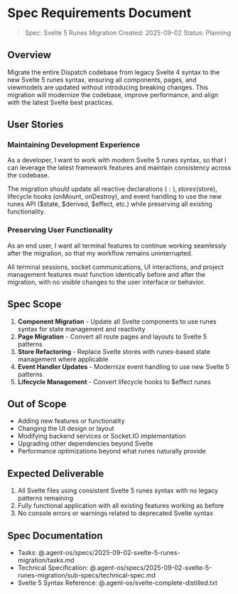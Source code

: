 # Spec Requirements Document

> Spec: Svelte 5 Runes Migration
> Created: 2025-09-02
> Status: Planning

## Overview

Migrate the entire Dispatch codebase from legacy Svelte 4 syntax to the new Svelte 5 runes syntax, ensuring all components, pages, and viewmodels are updated without introducing breaking changes. This migration will modernize the codebase, improve performance, and align with the latest Svelte best practices.

## User Stories

### Maintaining Development Experience

As a developer, I want to work with modern Svelte 5 runes syntax, so that I can leverage the latest framework features and maintain consistency across the codebase.

The migration should update all reactive declarations ($:), stores ($store), lifecycle hooks (onMount, onDestroy), and event handling to use the new runes API ($state, $derived, $effect, etc.) while preserving all existing functionality.

### Preserving User Functionality

As an end user, I want all terminal features to continue working seamlessly after the migration, so that my workflow remains uninterrupted.

All terminal sessions, socket communications, UI interactions, and project management features must function identically before and after the migration, with no visible changes to the user interface or behavior.

## Spec Scope

1. **Component Migration** - Update all Svelte components to use runes syntax for state management and reactivity
2. **Page Migration** - Convert all route pages and layouts to Svelte 5 patterns
3. **Store Refactoring** - Replace Svelte stores with runes-based state management where applicable
4. **Event Handler Updates** - Modernize event handling to use new Svelte 5 patterns
5. **Lifecycle Management** - Convert lifecycle hooks to $effect runes

## Out of Scope

- Adding new features or functionality
- Changing the UI design or layout
- Modifying backend services or Socket.IO implementation
- Upgrading other dependencies beyond Svelte
- Performance optimizations beyond what runes naturally provide

## Expected Deliverable

1. All Svelte files using consistent Svelte 5 runes syntax with no legacy patterns remaining
2. Fully functional application with all existing features working as before
3. No console errors or warnings related to deprecated Svelte syntax

## Spec Documentation

- Tasks: @.agent-os/specs/2025-09-02-svelte-5-runes-migration/tasks.md
- Technical Specification: @.agent-os/specs/2025-09-02-svelte-5-runes-migration/sub-specs/technical-spec.md
- Svelte 5 Syntax Reference: @.agent-os/svelte-complete-distilled.txt
